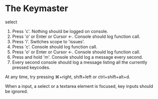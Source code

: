 The Keymaster
=============

select

1.  Press 'c'. Nothing should be logged on console.
2.  Press 'o' or Enter or Cursor ←. Console should log function call.
3.  Press 'i'. Switches scope to 'issues'.
4.  Press 'c'. Console should log function call.
5.  Press 'o' or Enter or Cursor ←. Console should log function call.
6.  Press and hold 'm'. Console should log a message every second.
7.  Every second console should log a message listing all the currently pressed keycodes.

At any time, try pressing ⌘+right, shift+left or ctrl+shift+alt+d.

When a input, a select or a textarea element is focused, key inputs should be ignored.
